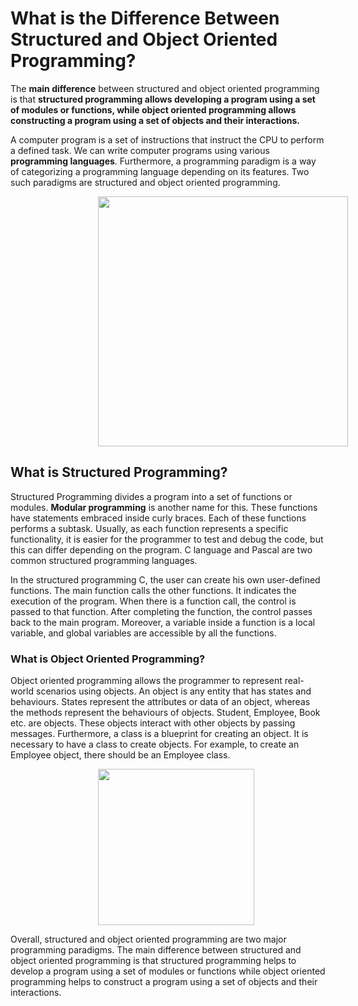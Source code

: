 <style>
   img{
   margin-left: 10em;
   }
   </style>
   <h1><strong>What is the Difference Between Structured and Object Oriented Programming?</strong></h1>
   
  <p>The <strong>main difference</strong> between structured and object oriented programming is that <strong>structured programming allows developing a program using a set of modules or functions, while object oriented programming allows constructing a program using a set of objects and their interactions.</strong></p>
  <p> A computer program is a set of instructions that instruct the CPU to perform a defined task. We can write computer programs using various <strong>programming languages</strong>. Furthermore, a programming paradigm is a way of categorizing a programming language depending on its features. Two such paradigms are structured and object oriented programming.</p>
   <img src="https://pediaa.com/wp-content/uploads/2019/06/Difference-Between-Structured-and-Object-Oriented-Programming-Comparison-Summary.jpg" width="400" length="200">
    <h2><strong>What is Structured Programming?</strong></h2>
    <p>Structured Programming divides a program into a set of functions or modules. <strong>Modular programming</strong> is another name for this. These functions have statements embraced inside curly braces. Each of these functions performs a subtask. Usually, as each function represents a specific functionality, it is easier for the programmer to test and debug the code, but this can differ depending on the program. C language and Pascal are two common structured programming languages.</p
    <img src="https://pediaa.com/wp-content/uploads/2019/06/Difference-Between-Structured-and-Object-Oriented-Programming_Figure-1.jpg" width="500" length="300">
    <p>In the structured programming C, the user can create his own user-defined functions. The main function calls the other functions. It indicates the execution of the program. When there is a function call, the control is passed to that function. After completing the function, the control passes back to the main program. Moreover, a variable inside a function is a local variable, and global variables are accessible by all the functions.</p>
    <h3><strong>What is Object Oriented Programming?</strong></h3>
    <p>Object oriented programming allows the programmer to represent real-world scenarios using objects. An object is any entity that has states and behaviours. States represent the attributes or data of an object, whereas the methods represent the behaviours of objects. Student, Employee, Book etc. are objects. These objects interact with other objects by passing messages. Furthermore, a class is a blueprint for creating an object. It is necessary to have a class to create objects. For example, to create an Employee object, there should be an Employee class.</p>
    <img src="https://pediaa.com/wp-content/uploads/2019/06/Difference-Between-Structured-and-Object-Oriented-Programming_Figure-2.png" width="250" length="150">
    <p>Overall, structured and object oriented programming are two major programming paradigms. The main difference between structured and object oriented programming is that structured programming helps to develop a program using a set of modules or functions while object oriented programming helps to construct a program using a set of objects and their interactions.</p>
 
 
